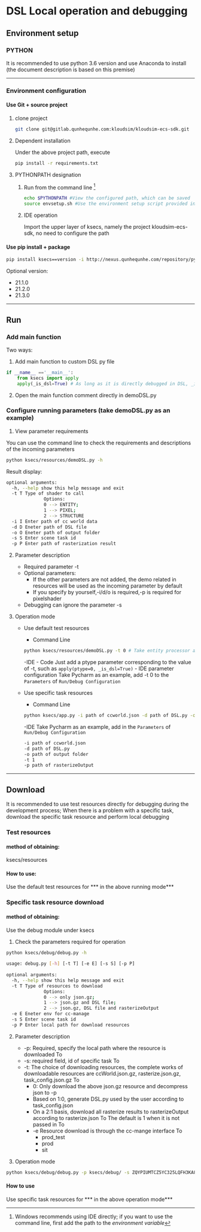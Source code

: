 # DSL Local operation and debugging

<!-- toc -->

## Environment setup

### PYTHON

It is recommended to use python 3.6 version and use Anaconda to install (the document description is based on this premise)

----

### Environment configuration

#### Use Git + source project

1. clone project

   ```bash
   git clone git@gitlab.qunhequnhe.com:kloudsim/kloudsim-ecs-sdk.git
   ```

2. Dependent installation

   Under the above project path, execute

   ```bash
   pip install -r requirements.txt
   ```

3. PYTHONPATH designation

   1. Run from the command line [^win]

      ```bash
      echo $PYTHONPATH #View the configured path, which can be saved
      source envsetup.sh #Use the environment setup script provided in the project, and specify the path as the superior of ksecs, such as kloudsim-ecs-sdk, or use the export statement directly
      ```
      [^win]: Windows recommends using IDE directly; if you want to use the command line, first add the path to the *environment variable*

   2. IDE operation

      Import the upper layer of ksecs, namely the project kloudsim-ecs-sdk, no need to configure the path

#### Use pip install + package
```bash
pip install ksecs==version -i http://nexus.qunhequnhe.com/repository/pypi-qunhe/simple --trusted-host nexus.qunhequnhe.com
```
Optional version:
- 21.1.0
- 21.2.0
- 21.3.0

----

## Run

### Add main function

Two ways:

1. Add main function to custom DSL py file
```python
if __name__ =='__main__':
    from ksecs import apply
    apply(_is_dsl=True) # As long as it is directly debugged in DSL, _is_dsl is True. If you want to directly use the demo data in resources,
```
2. Open the main function comment directly in demoDSL.py


### Configure running parameters (take demoDSL.py as an example)

1. View parameter requirements

You can use the command line to check the requirements and descriptions of the incoming parameters
```bash
python ksecs/resources/demoDSL.py -h
```
Result display:
```bash
optional arguments:
  -h, --help show this help message and exit
  -t T Type of shader to call
              Options:
              0 --> ENTITY;
              1 --> PIXEL;
              2 --> STRUCTURE
  -i I Enter path of cc world data
  -d D Eneter path of DSL file
  -o O Eneter path of output folder
  -s S Enter scene task id
  -p P Enter path of rasterization result
```

2. Parameter description
	- Required parameter -t
	- Optional parameters:
		- If the other parameters are not added, the demo related in resources will be used as the incoming parameter by default
		- If you specify by yourself,-i/d/o is required,-p is required for pixelshader
	- Debugging can ignore the parameter -s

3. Operation mode
	- Use default test resources
		- Command Line
		```bash
		python ksecs/resources/demoDSL.py -t 0 # Take entity processor as an example
		```
		-IDE
			- Code
				Just add a ptype parameter corresponding to the value of -t, such as `apply(ptype=0, _is_dsl=True)`
			- IDE parameter configuration
				Take Pycharm as an example, add -t 0 to the `Parameters` of `Run/Debug Configuration`

	- Use specific task resources
		- Command Line
		```bash
		python ksecs/app.py -i path of ccworld.json -d path of DSL.py -o path of output folder -t 1 -p path of rasterizeOutput # Take pixel processor as an example
		```
		-IDE
		Take Pycharm as an example, add in the `Parameters` of `Run/Debug Configuration`
		```bash
		-i path of ccworld.json
		-d path of DSL.py
		-o path of output folder
		-t 1
		-p path of rasterizeOutput
		```
----
## Download

It is recommended to use test resources directly for debugging during the development process;
When there is a problem with a specific task, download the specific task resource and perform local debugging

### Test resources

#### method of obtaining:
ksecs/resources

#### How to use:
Use the default test resources for *** in the above running mode***

### Specific task resource download

#### method of obtaining:
Use the debug module under ksecs
1. Check the parameters required for operation

```bash
python ksecs/debug/debug.py -h
 
usage: debug.py [-h] [-t T] [-e E] [-s S] [-p P]
 
optional arguments:
  -h, --help show this help message and exit
  -t T Type of resources to download
              Options:
              0 --> only json.gz;
              1 --> json.gz and DSL file;
              2 --> json.gz, DSL file and rasterizeOutput
  -e E Eneter env for cc-manage
  -s S Enter scene task id
  -p P Enter local path for download resources
```
2. Parameter description
	- -p: Required, specify the local path where the resource is downloaded
	To
	- -s: required field, id of specific task
	To
	- -t: The choice of downloading resources, the complete works of downloadable resources are ccWorld.json.gz, rasterize.json.gz, task_config.json.gz
	To
		- 0: Only download the above json.gz resource and decompress json to -p
		- Based on 1:0, generate DSL.py used by the user according to task_config.json
		- On a 2:1 basis, download all rasterize results to rasterizeOutput according to rasterize.json
		To
		The default is 1 when it is not passed in
		To
		- -e Resource download is through the cc-mange interface
		To
			- prod_test
			- prod
			- sit

3. Operation mode
```bash
python ksecs/debug/debug.py -p ksecs/debug/ -s ZQYPIUMTCZ5YC325LQFH3KA8_0 -e prod_test -t 2
```
#### How to use
Use specific task resources for *** in the above operation mode***
